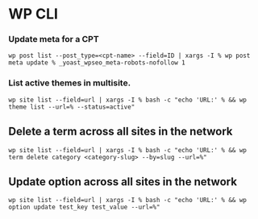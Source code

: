 # WP CLI

### Update meta for a CPT
```wp post list --post_type=<cpt-name> --field=ID | xargs -I % wp post meta update % _yoast_wpseo_meta-robots-nofollow 1```

### List active themes in multisite.
```wp site list --field=url | xargs -I % bash -c "echo 'URL:' % && wp theme list --url=% --status=active"```

## Delete a term across all sites in the network
```wp site list --field=url | xargs -I % bash -c "echo 'URL:' % && wp term delete category <category-slug> --by=slug --url=%"```

## Update option across all sites in the network
```wp site list --field=url | xargs -I % bash -c "echo 'URL:' % && wp option update test_key test_value --url=%"```
